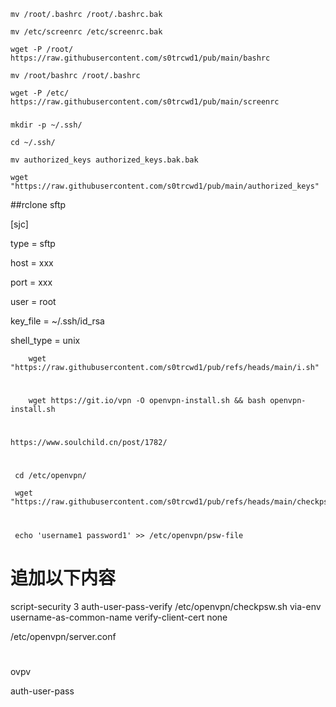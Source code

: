 
	mv /root/.bashrc /root/.bashrc.bak

 	mv /etc/screenrc /etc/screenrc.bak

	wget -P /root/ https://raw.githubusercontent.com/s0trcwd1/pub/main/bashrc

 	mv /root/bashrc /root/.bashrc

	wget -P /etc/ https://raw.githubusercontent.com/s0trcwd1/pub/main/screenrc



###
	mkdir -p ~/.ssh/
 
	cd ~/.ssh/

 	mv authorized_keys authorized_keys.bak.bak

	wget "https://raw.githubusercontent.com/s0trcwd1/pub/main/authorized_keys"
##rclone sftp

[sjc]

type = sftp

host = xxx

port = xxx

user = root

key_file = ~/.ssh/id_rsa

shell_type = unix




        wget "https://raw.githubusercontent.com/s0trcwd1/pub/refs/heads/main/i.sh"
   
#


        wget https://git.io/vpn -O openvpn-install.sh && bash openvpn-install.sh

#

    https://www.soulchild.cn/post/1782/

#

     cd /etc/openvpn/
     
     wget "https://raw.githubusercontent.com/s0trcwd1/pub/refs/heads/main/checkpsw.sh"
 
#

     echo 'username1 password1' >> /etc/openvpn/psw-file



#

# 追加以下内容
script-security 3
auth-user-pass-verify /etc/openvpn/checkpsw.sh via-env
username-as-common-name
verify-client-cert none

/etc/openvpn/server.conf



#

ovpv

auth-user-pass
